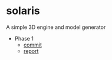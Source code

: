 # solaris
A simple 3D engine and model generator

- Phase 1
    + [commit](https://github.com/zer0-5/solaris/tree/0d5667c4cafae4966221b34f6b92c4a5da689417)
    + [report](reports/Relatorio-Fase1.pdf)
